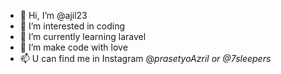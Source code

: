 - 👋 Hi, I’m @ajil23
- 👀 I’m interested in coding 
- 🌱 I’m currently learning laravel
- 💞️ I’m make code with love
- 📫 U can find me in Instagram @_prasetyoAzril or @7sleepers_

<!---
ajil23/ajil23 is a ✨ special ✨ repository because its `README.md` (this file) appears on your GitHub profile.
You can click the Preview link to take a look at your changes.
--->
